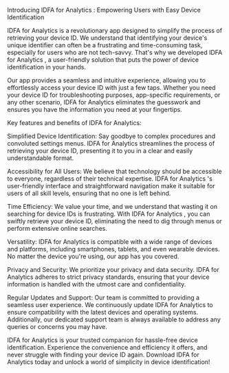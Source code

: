 Introducing IDFA for Analytics : Empowering Users with Easy Device Identification

IDFA for Analytics  is a revolutionary app designed to simplify the process of retrieving your device ID. We understand that identifying your device's unique identifier can often be a frustrating and time-consuming task, especially for users who are not tech-savvy. That's why we developed IDFA for Analytics , a user-friendly solution that puts the power of device identification in your hands.

Our app provides a seamless and intuitive experience, allowing you to effortlessly access your device ID with just a few taps. Whether you need your device ID for troubleshooting purposes, app-specific requirements, or any other scenario, IDFA for Analytics  eliminates the guesswork and ensures you have the information you need at your fingertips.

Key features and benefits of IDFA for Analytics:

Simplified Device Identification: Say goodbye to complex procedures and convoluted settings menus. IDFA for Analytics  streamlines the process of retrieving your device ID, presenting it to you in a clear and easily understandable format.

Accessibility for All Users: We believe that technology should be accessible to everyone, regardless of their technical expertise. IDFA for Analytics 's user-friendly interface and straightforward navigation make it suitable for users of all skill levels, ensuring that no one is left behind.

Time Efficiency: We value your time, and we understand that wasting it on searching for device IDs is frustrating. With IDFA for Analytics , you can swiftly retrieve your device ID, eliminating the need to dig through menus or perform extensive online searches.

Versatility: IDFA for Analytics  is compatible with a wide range of devices and platforms, including smartphones, tablets, and even wearable devices. No matter the device you're using, our app has you covered.

Privacy and Security: We prioritize your privacy and data security. IDFA for Analytics  adheres to strict privacy standards, ensuring that your device information is handled with the utmost care and confidentiality.

Regular Updates and Support: Our team is committed to providing a seamless user experience. We continuously update IDFA for Analytics  to ensure compatibility with the latest devices and operating systems. Additionally, our dedicated support team is always available to address any queries or concerns you may have.

IDFA for Analytics  is your trusted companion for hassle-free device identification. Experience the convenience and efficiency it offers, and never struggle with finding your device ID again. Download IDFA for Analytics  today and unlock a world of simplicity in device identification!
